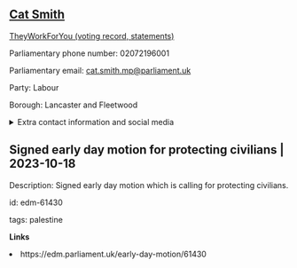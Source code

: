 ## <a href="https://members.parliament.uk/member/4436/contact">Cat Smith</a>

<a href="https://www.theyworkforyou.com/mp/25432/cat_smith/lancaster_and_fleetwood">TheyWorkForYou (voting record, statements)</a> 

Parliamentary phone number: 02072196001 

Parliamentary email: cat.smith.mp@parliament.uk 

Party: Labour 

Borough: Lancaster and Fleetwood 

<details><summary>Extra contact information and social media</summary> 
<li>Website: http://www.catsmith.co.uk/</li>
<li>Twitter: https://twitter.com/CatSmithMP</li>
<li>Constituency office phone number: 001524566551,01253490440</li>
<li>Constituency office email:</li>
<li>Facebook:</li>
<li>Instagram:</li>
<li>Youtube:</li>
<li>Linkedin:</li>
<li>Government department phone number:</li>
<li>Government department email:</li>
<li>Threads:</li>
<li>Party office phone number:</li>
<li>Party office email:</li>
<li>Tiktok:</li>
</details>

## Signed early day motion for protecting civilians | 2023-10-18

Description: Signed early day motion which is calling for protecting civilians. 
 
id: edm-61430 

tags: palestine 

**Links** 
 <li>https://edm.parliament.uk/early-day-motion/61430</li>
